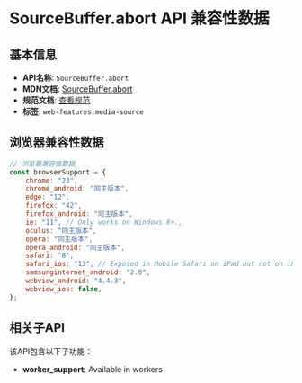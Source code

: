 # SourceBuffer.abort API 兼容性数据

## 基本信息

- **API名称**: `SourceBuffer.abort`
- **MDN文档**: [SourceBuffer.abort](https://developer.mozilla.org/docs/Web/API/SourceBuffer/abort)
- **规范文档**: [查看规范](https://w3c.github.io/media-source/#dom-sourcebuffer-abort)
- **标签**: `web-features:media-source`

## 浏览器兼容性数据

```javascript
// 浏览器兼容性数据
const browserSupport = {
    chrome: "23",
    chrome_android: "同主版本",
    edge: "12",
    firefox: "42",
    firefox_android: "同主版本",
    ie: "11", // Only works on Windows 8+.,
    oculus: "同主版本",
    opera: "同主版本",
    opera_android: "同主版本",
    safari: "8",
    safari_ios: "13", // Exposed in Mobile Safari on iPad but not on iPhone.,
    samsunginternet_android: "2.0",
    webview_android: "4.4.3",
    webview_ios: false,
};

```

## 相关子API

该API包含以下子功能：

- **worker_support**: Available in workers

